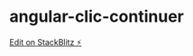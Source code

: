 # angular-clic-continuer

[Edit on StackBlitz ⚡️](https://stackblitz.com/edit/angular-clic-continuer)
